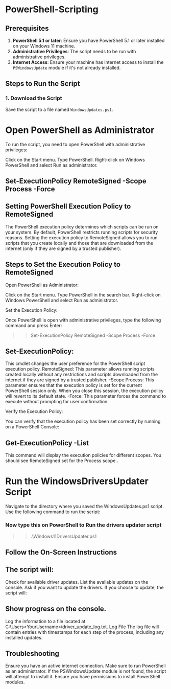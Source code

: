 # PowerShell-Scripting
## Prerequisites

1. **PowerShell 5.1 or later**: Ensure you have PowerShell 5.1 or later installed on your Windows 11 machine.
2. **Administrative Privileges**: The script needs to be run with administrative privileges.
3. **Internet Access**: Ensure your machine has internet access to install the `PSWindowsUpdate` module if it's not already installed.

## Steps to Run the Script

### 1. Download the Script

Save the script to a file named `WindowsUpdates.ps1`.
# Open PowerShell as Administrator
To run the script, you need to open PowerShell with administrative privileges:

Click on the Start menu.
Type PowerShell.
Right-click on Windows PowerShell and select Run as administrator.

## Set-ExecutionPolicy RemoteSigned -Scope Process -Force
## Setting PowerShell Execution Policy to RemoteSigned
The PowerShell execution policy determines which scripts can be run on your system. By default, PowerShell restricts running scripts for security reasons. Setting the execution policy to RemoteSigned allows you to run scripts that you create locally and those that are downloaded from the internet (only if they are signed by a trusted publisher).

## Steps to Set the Execution Policy to RemoteSigned
Open PowerShell as Administrator:

Click on the Start menu.
Type PowerShell in the search bar.
Right-click on Windows PowerShell and select Run as administrator.

Set the Execution Policy:

Once PowerShell is open with administrative privileges, type the following command and press Enter:

 >> Set-ExecutionPolicy RemoteSigned -Scope Process -Force 
 ## Set-ExecutionPolicy: 
 This cmdlet changes the user preference for the PowerShell script execution policy.
 RemoteSigned: This parameter allows running scripts created locally without any restrictions and scripts downloaded from the internet if they are signed by a trusted publisher.
 -Scope Process: This parameter ensures that the execution policy is set for the current PowerShell session only. When you close this session, the execution policy will revert to its default state.
 -Force: This parameter forces the command to execute without prompting for user confirmation.

Verify the Execution Policy:

You can verify that the execution policy has been set correctly by running on a PowerShell Console:
## Get-ExecutionPolicy -List
This command will display the execution policies for different scopes. You should see RemoteSigned set for the Process scope..
# Run the WindowsDriversUpdater Script
Navigate to the directory where you saved the WindowsUpdates.ps1 script. Use the following command to run the script:

### Now type this on PowerShell to Run the drivers updater script 
>> .\Windows11DriversUpdater.ps1
## Follow the On-Screen Instructions
## The script will:

Check for available driver updates.
List the available updates on the console.
Ask if you want to update the drivers.
If you choose to update, the script will:

## Show progress on the console.
Log the information to a file located at C:\Users\<YourUsername>\driver_update_log.txt.
Log File
The log file will contain entries with timestamps for each step of the process, including any installed updates.

## Troubleshooting
Ensure you have an active internet connection.
Make sure to run PowerShell as an administrator.
If the PSWindowsUpdate module is not found, the script will attempt to install it. Ensure you have permissions to install PowerShell modules.
